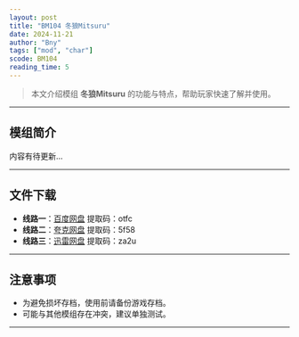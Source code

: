 ```yaml
---
layout: post
title: "BM104 冬狼Mitsuru"
date: 2024-11-21
author: "Bny"
tags: ["mod", "char"]
scode: BM104
reading_time: 5
---
```


> 本文介绍模组 **冬狼Mitsuru** 的功能与特点，帮助玩家快速了解并使用。

---

## 模组简介

内容有待更新...

---


## 文件下载
- **线路一**：[百度网盘](https://pan.baidu.com/s/1OwPuwldQn1acGzoSCVKypw?pwd=otfc)  提取码：otfc  
- **线路二**：[夸克网盘](https://pan.quark.cn/s/cac844205930?pwd=5f58)  提取码：5f58  
- **线路三**：[迅雷网盘](https://pan.xunlei.com/s/VOCCbdcjxnbF32yOtVooWCI7A1?pwd=za2u)  提取码：za2u  

---

## 注意事项
- 为避免损坏存档，使用前请备份游戏存档。
- 可能与其他模组存在冲突，建议单独测试。

---

